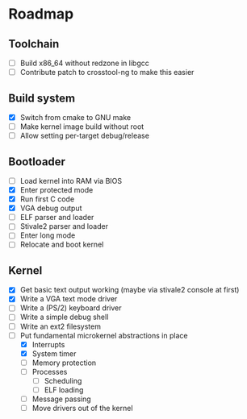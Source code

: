# Roadmap

## Toolchain

* [ ] Build x86_64 without redzone in libgcc
* [ ] Contribute patch to crosstool-ng to make this easier

## Build system

* [X] Switch from cmake to GNU make
* [ ] Make kernel image build without root
* [ ] Allow setting per-target debug/release

## Bootloader

* [ ] Load kernel into RAM via BIOS
* [X] Enter protected mode
* [X] Run first C code
* [X] VGA debug output
* [ ] ELF parser and loader
* [ ] Stivale2 parser and loader
* [ ] Enter long mode
* [ ] Relocate and boot kernel

## Kernel

* [X] Get basic text output working (maybe via stivale2 console at first)
* [x] Write a VGA text mode driver
* [ ] Write a (PS/2) keyboard driver
* [ ] Write a simple debug shell
* [ ] Write an ext2 filesystem
* [ ] Put fundamental microkernel abstractions in place
  * [X] Interrupts
  * [X] System timer
  * [ ] Memory protection
  * [ ] Processes
    * [ ] Scheduling
    * [ ] ELF loading
  * [ ] Message passing
  * [ ] Move drivers out of the kernel
